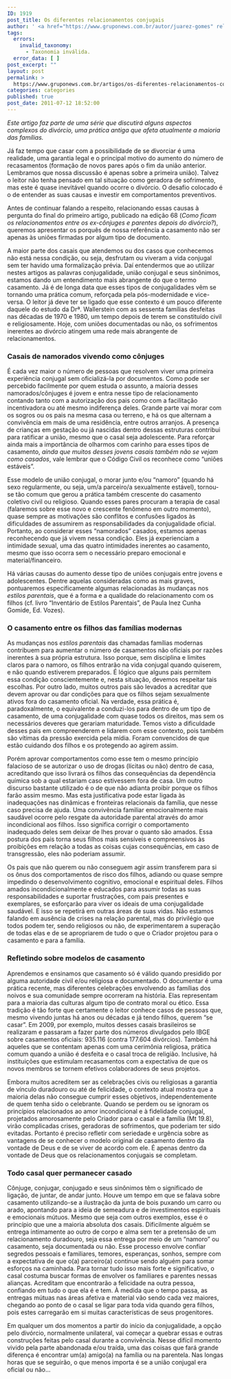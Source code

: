 ```yaml
---
ID: 1919
post_title: Os diferentes relacionamentos conjugais
author: ' <a href="https://www.gruponews.com.br/autor/juarez-gomes" rel="tag">Juarez Gomes</a>, <a href="https://www.gruponews.com.br/autor/maria-carvalho-gomes" rel="tag">Maria de Carvalho Gomes</a>'
tags:
  errors:
    invalid_taxonomy:
      - Taxonomia inválida.
  error_data: [ ]
post_excerpt: ""
layout: post
permalink: >
  https://www.gruponews.com.br/artigos/os-diferentes-relacionamentos-conjugais
categories: categories
published: true
post_date: 2011-07-12 18:52:00
---
```

<em>Este artigo faz parte de uma série que discutirá alguns aspectos complexos do divórcio, uma prática antiga que afeta atualmente a maioria das famílias.</em>

Já faz tempo que casar com a possibilidade de se divorciar é uma realidade, uma garantia legal e o principal motivo do aumento do número de recasamentos (formação de novos pares após o fim da união anterior. Lembramos que nossa discussão é apenas sobre a primeira união). Talvez o leitor não tenha pensado em tal situação como geradora de sofrimento, mas este é quase inevitável quando ocorre o divórcio. O desafio colocado é o de entender as suas causas e investir em comportamentos preventivos.

Antes de continuar falando a respeito, relacionando essas causas à pergunta do final do primeiro artigo, publicado na edição 68 (<em>Como ficam os relacionamentos entre os ex-cônjuges e parentes depois do divórcio?</em>), queremos apresentar os porquês de nossa referência a casamento não ser apenas às uniões firmadas por algum tipo de documento.

A maior parte dos casais que atendemos ou dos casos que conhecemos não está nessa condição, ou seja, desfrutam ou viveram a vida conjugal sem ter havido uma formalização prévia. Daí entendermos que ao utilizar nestes artigos as palavras conjugalidade, união conjugal e seus sinônimos, estamos dando um entendimento mais abrangente do que o termo casamento. Já é de longa data que esses tipos de conjugalidades vêm se tornando uma prática comum, reforçada pela pós-modernidade e vice-versa. O leitor já deve ter se ligado que esse contexto é um pouco diferente daquele do estudo da Drª. Wallerstein com as sessenta famílias desfeitas nas décadas de 1970 e 1980, um tempo depois de terem se constituído civil e religiosamente. Hoje, com uniões documentadas ou não, os sofrimentos inerentes ao divórcio atingem uma rede mais abrangente de relacionamentos.
<h3>Casais de namorados vivendo como cônjuges</h3>
É cada vez maior o número de pessoas que resolvem viver uma primeira experiência conjugal sem oficializá-la por documentos. Como pode ser percebido facilmente por quem estuda o assunto, a maioria desses namorados/cônjuges é jovem e entra nesse tipo de relacionamento contando tanto com a autorização dos pais como com a facilitação incentivadora ou até mesmo indiferença deles. Grande parte vai morar com os sogros ou os pais na mesma casa ou terreno, e há os que alternam a convivência em mais de uma residência, entre outros arranjos. A presença de crianças em gestação ou já nascidas dentro dessas estruturas contribui para ratificar a união, mesmo que o casal seja adolescente. Para reforçar ainda mais a importância de olharmos com carinho para esses tipos de casamento, <em>ainda que muitos desses jovens casais também não se vejam como casados</em>, vale lembrar que o Código Civil os reconhece como “uniões estáveis”.

Esse modelo de união conjugal, o morar junto e/ou “namoro” (quando há sexo regularmente, ou seja, um/a parceiro/a sexualmente estável), tornou-se tão comum que gerou a prática também crescente do casamento coletivo civil ou religioso. Quando esses pares procuram a terapia de casal (falaremos sobre esse novo e crescente fenômeno em outro momento), quase sempre as motivações são conflitos e confusões ligados às dificuldades de assumirem as responsabilidades da conjugalidade oficial. Portanto, ao considerar esses “namorados” casados, estamos apenas reconhecendo que já vivem nessa condição. Eles já experienciam a intimidade sexual, uma das quatro intimidades inerentes ao casamento, mesmo que isso ocorra sem o necessário preparo emocional e material/financeiro.

Há várias causas do aumento desse tipo de uniões conjugais entre jovens e adolescentes. Dentre aquelas consideradas como as mais graves, pontuaremos especificamente algumas relacionadas às mudanças nos <em>estilos parentais</em>, que é a forma e a qualidade do relacionamento com os filhos (cf. livro “Inventário de Estilos Parentais”, de Paula Inez Cunha Gomide, Ed. Vozes).
<h3><strong>O casamento entre os filhos das famílias modernas</strong></h3>
As mudanças nos <em>estilos parentais</em> das chamadas famílias modernas contribuem para aumentar o número de casamentos não oficiais por razões inerentes à sua própria estrutura. Isso porque, sem disciplina e limites claros para o namoro, os filhos entrarão na vida conjugal quando quiserem, e não quando estiverem preparados. É lógico que alguns pais permitem essa condição conscientemente e, nesta situação, devemos respeitar tais escolhas. Por outro lado, muitos outros pais são levados a acreditar que devem aprovar ou dar condições para que os filhos sejam sexualmente ativos fora do casamento oficial. Na verdade, essa prática é, paradoxalmente, o equivalente a conduzi-los para dentro de um tipo de casamento, de uma conjugalidade com quase todos os direitos, mas sem os necessários deveres que gerariam maturidade. Temos visto a dificuldade desses pais em compreenderem e lidarem com esse contexto, pois também são vítimas da pressão exercida pela mídia. Foram convencidos de que estão cuidando dos filhos e os protegendo ao agirem assim.

Porém aprovar comportamentos como esse tem o mesmo princípio falacioso de se autorizar o uso de drogas (lícitas ou não) dentro de casa, acreditando que isso livrará os filhos das consequências da dependência química sob a qual estariam caso estivessem fora de casa. Um outro discurso bastante utilizado é o de que não adianta proibir porque os filhos farão assim mesmo. Mas esta justificativa pode estar ligada às inadequações nas dinâmicas e fronteiras relacionais da família, que nesse caso precisa de ajuda. Uma convivência familiar emocionalmente mais saudável ocorre pelo resgate da autoridade parental através do amor incondicional aos filhos. Isso significa corrigir o comportamento inadequado deles sem deixar de lhes provar o quanto são amados. Essa postura dos pais torna seus filhos mais sensíveis e compreensivos às proibições em relação a todas as coisas cujas consequências, em caso de transgressão, eles não poderiam assumir.

Os pais que não querem ou não conseguem agir assim transferem para si os ônus dos comportamentos de risco dos filhos, adiando ou quase sempre impedindo o desenvolvimento cognitivo, emocional e espiritual deles. Filhos amados incondicionalmente e educados para assumir todas as suas responsabilidades e suportar frustrações, com pais presentes e exemplares, se esforçarão para viver os ideais de uma conjugalidade saudável. E isso se repetirá em outras áreas de suas vidas. Não estamos falando em ausência de crises na relação parental, mas do privilégio que todos podem ter, sendo religiosos ou não, de experimentarem a superação de todas elas e de se apropriarem de tudo o que o Criador projetou para o casamento e para a família.
<h3><strong>Refletindo sobre modelos de casamento</strong></h3>
Aprendemos e ensinamos que casamento só é válido quando presidido por alguma autoridade civil e/ou religiosa e documentado. O documentar é uma prática recente, mas diferentes celebrações envolvendo as famílias dos noivos e sua comunidade sempre ocorreram na história. Elas representam para a maioria das culturas algum tipo de contrato moral ou ético. Essa tradição é tão forte que certamente o leitor conhece casos de pessoas que, mesmo vivendo juntas há anos ou décadas e já tendo filhos, querem “se casar”. Em 2009, por exemplo, muitos desses casais brasileiros se realizaram e passaram a fazer parte dos números divulgados pelo IBGE sobre casamentos oficiais: 935.116 (contra 177.604 divórcios). Também há aqueles que se contentam apenas com uma cerimônia religiosa, prática comum quando a união é desfeita e o casal troca de religião. Inclusive, há instituições que estimulam recasamentos com a expectativa de que os novos membros se tornem efetivos colaboradores de seus projetos.

Embora muitos acreditem ser as celebrações civis ou religiosas a garantia de vínculo duradouro ou até de felicidade, o contexto atual mostra que a maioria delas não consegue cumprir esses objetivos, independentemente de quem tenha sido o celebrante. Quando se perdem ou se ignoram os princípios relacionados ao amor incondicional e à fidelidade conjugal, projetados amorosamente pelo Criador para o casal e a família (Mt 19.8), virão complicadas crises, geradoras de sofrimentos, que poderiam ter sido evitadas. Portanto é preciso refletir com seriedade e urgência sobre as vantagens de se conhecer o modelo original de casamento dentro da vontade de Deus e de se viver de acordo com ele. É apenas dentro da vontade de Deus que os relacionamentos conjugais se completam.
<h3><strong>Todo casal quer permanecer casado</strong></h3>
Cônjuge, conjugar, conjugado e seus sinônimos têm o significado de ligação, de juntar, de andar junto. Houve um tempo em que se falava sobre casamento utilizando-se a ilustração da junta de bois puxando um carro ou arado, apontando para a ideia de semeadura e de investimentos espirituais e emocionais mútuos. Mesmo que seja com outros exemplos, esse é o princípio que une a maioria absoluta dos casais. Dificilmente alguém se entrega intimamente ao outro de corpo e alma sem ter a pretensão de um relacionamento duradouro, seja essa entrega por meio de um “namoro” ou casamento, seja documentada ou não. Esse processo envolve confiar segredos pessoais e familiares, temores, esperanças, sonhos, sempre com a expectativa de que o(a) parceiro(a) continue sendo alguém para somar esforços na caminhada. Para tornar tudo isso mais forte e significativo, o casal costuma buscar formas de envolver os familiares e parentes nessas alianças. Acreditam que encontrarão a felicidade na outra pessoa, confiando em tudo o que ela é e tem. À medida que o tempo passa, as entregas mútuas nas áreas afetiva e material vão sendo cada vez maiores, chegando ao ponto de o casal se ligar para toda vida quando gera filhos, pois estes carregarão em si muitas características de seus progenitores.

Em qualquer um dos momentos a partir do início da conjugalidade, a opção pelo divórcio, normalmente unilateral, vai começar a quebrar essas e outras construções feitas pelo casal durante a convivência. Nesse difícil momento vivido pela parte abandonada e/ou traída, uma das coisas que fará grande diferença é encontrar um(a) amigo(a) na família ou na parentela. Nas longas horas que se seguirão, o que menos importa é se a união conjugal era oficial ou não...